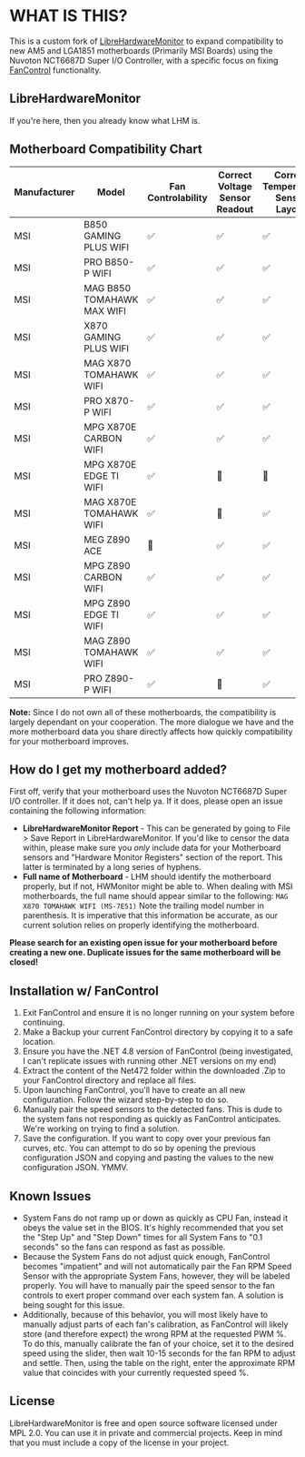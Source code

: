 # WHAT IS THIS?
This is a custom fork of [LibreHardwareMonitor](https://github.com/LibreHardwareMonitor/LibreHardwareMonitor) to expand compatibility to new AM5 and LGA1851 motherboards (Primarily MSI Boards) using the Nuvoton NCT6687D Super I/O Controller, with a specific focus on fixing [FanControl](https://github.com/Rem0o/FanControl.Releases) functionality.

## LibreHardwareMonitor
If you're here, then you already know what LHM is. 

## Motherboard Compatibility Chart
| Manufacturer | Model | Fan Controlability | Correct Voltage Sensor Readout | Correct Temperature Sensor Layout | Community Vetted |
| -------- | ------- | -------- | ------- | -------- | ------- |
| MSI | B850 GAMING PLUS WIFI | :white_check_mark: | :white_check_mark: | :white_check_mark: | :white_check_mark: |
| MSI | PRO B850-P WIFI | :white_check_mark: | :white_check_mark: | :white_check_mark: | :white_check_mark: |
| MSI | MAG B850 TOMAHAWK MAX WIFI | :white_check_mark: | :white_check_mark: | :white_check_mark: | :white_check_mark: |
| MSI | X870 GAMING PLUS WIFI | :white_check_mark: | :white_check_mark: | :white_check_mark: | :white_check_mark: |
| MSI | MAG X870 TOMAHAWK WIFI | :white_check_mark: | :white_check_mark: | :white_check_mark: | :white_check_mark: |
| MSI | PRO X870-P WIFI | :white_check_mark: | :white_check_mark: | :white_check_mark: | :white_check_mark: |
| MSI | MPG X870E CARBON WIFI | :white_check_mark: | :white_check_mark: | :white_check_mark: | :white_check_mark: |
| MSI | MPG X870E EDGE TI WIFI | :white_check_mark: | :hammer: | :hammer: | :x: |
| MSI | MAG X870E TOMAHAWK WIFI | :white_check_mark: | :hammer: | :white_check_mark: | :white_check_mark: |
| MSI | MEG Z890 ACE | :hammer: | :white_check_mark:| :white_check_mark: | :white_check_mark: |
| MSI | MPG Z890 CARBON WIFI | :white_check_mark: | :white_check_mark: | :white_check_mark: | :white_check_mark: |
| MSI | MPG Z890 EDGE TI WIFI | :white_check_mark: | :white_check_mark: | :white_check_mark: | :white_check_mark: |
| MSI | MAG Z890 TOMAHAWK WIFI | :white_check_mark: | :white_check_mark: | :white_check_mark: | :white_check_mark: |
| MSI | PRO Z890-P WIFI | :white_check_mark: | :hammer: | :white_check_mark: | :white_check_mark: |

**Note:** Since I do not own all of these motherboards, the compatibility is largely dependant on your cooperation. The more dialogue we have and the more motherboard data you share directly affects how quickly compatibility for your motherboard improves.

## How do I get my motherboard added?
First off, verify that your motherboard uses the Nuvoton NCT6687D Super I/O controller. If it does not, can't help ya. If it does, please open an issue containing the following information: 
 - **LibreHardwareMonitor Report** - This can be generated by going to File > Save Report in LibreHardwareMonitor. If you'd like to censor the data within, please make sure you _only_ include data for your Motherboard sensors and "Hardware Monitor Registers" section of the report. This latter is terminated by a long series of hyphens.
 - **Full name of Motherboard** - LHM should identify the motherboard properly, but if not, HWMonitor might be able to. When dealing with MSI motherboards, the full name should appear similar to the following: `MAG X870 TOMAHAWK WIFI (MS-7E51)` Note the trailing model number in parenthesis. It is imperative that this information be accurate, as our current solution relies on properly identifying the motherboard. 

 **Please search for an existing open issue for your motherboard before creating a new one. Duplicate issues for the same motherboard will be closed!**

## Installation w/ FanControl

1. Exit FanControl and ensure it is no longer running on your system before continuing. 
2. Make a Backup your current FanControl directory by copying it to a safe location.
3. Ensure you have the .NET 4.8 version of FanControl (being investigated, I can't replicate issues with running other .NET versions on my end)
4. Extract the content of the Net472 folder within the downloaded .Zip to your FanControl directory and replace all files.
5. Upon launching FanControl, you'll have to create an all new configuration. Follow the wizard step-by-step to do so.
6. Manually pair the speed sensors to the detected fans. This is dude to the system fans not responding as quickly as FanControl anticipates. We're working on trying to find a solution.
7. Save the configuration. If you want to copy over your previous fan curves, etc. You can attempt to do so by opening the previous configuration JSON and copying and pasting the values to the new configuration JSON. YMMV.

## Known Issues

- System Fans do not ramp up or down as quickly as CPU Fan, instead it obeys the value set in the BIOS. It's highly recommended that you set the "Step Up" and "Step Down" times for all System Fans to "0.1 seconds" so the fans can respond as fast as possible.
- Because the System Fans do not adjust quick enough, FanControl becomes "impatient" and will not automatically pair the Fan RPM Speed Sensor with the appropriate System Fans, however, they will be labeled properly. You will have to manually pair the speed sensor to the fan controls to exert proper command over each system fan. A solution is being sought for this issue.
- Additionally, because of this behavior, you will most likely have to manually adjust parts of each fan's calibration, as FanControl will likely store (and therefore expect) the wrong RPM at the requested PWM %. To do this, manually calibrate the fan of your choice, set it to the desired speed using the slider, then wait 10-15 seconds for the fan RPM to adjust and settle. Then, using the table on the right, enter the approximate RPM value that coincides with your currently requested speed %.

## License
LibreHardwareMonitor is free and open source software licensed under MPL 2.0. You can use it in private and commercial projects. Keep in mind that you must include a copy of the license in your project.

